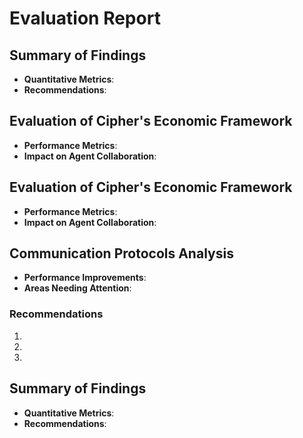 # Evaluation Report

## Summary of Findings
- **Quantitative Metrics**: 
- **Recommendations**: 

## Evaluation of Cipher's Economic Framework
- **Performance Metrics**: 
- **Impact on Agent Collaboration**: 

## Evaluation of Cipher's Economic Framework
- **Performance Metrics**: 
- **Impact on Agent Collaboration**: 

## Communication Protocols Analysis
- **Performance Improvements**: 
- **Areas Needing Attention**: 

### Recommendations
1. 
2. 
3. 

## Summary of Findings
- **Quantitative Metrics**: 
- **Recommendations**: 
